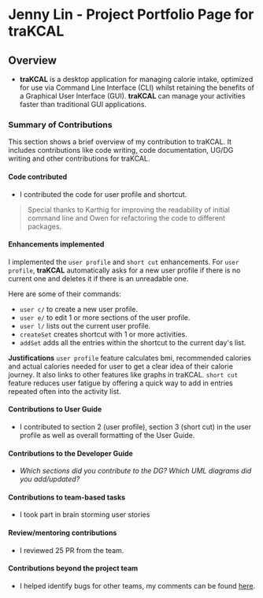 # Jenny Lin - Project Portfolio Page for traKCAL

## Overview
* **traKCAL** is a desktop application for managing calorie intake, optimized for use via Command Line Interface (CLI) whilst retaining the benefits of a Graphical User Interface (GUI). **traKCAL** can manage your activities faster than traditional GUI applications.

### Summary of Contributions
This section shows a brief overview of my contribution to traKCAL. It includes contributions like code writing, code documentation, UG/DG writing and other contributions for traKCAL. 

#### Code contributed

* I contributed the code for user profile and shortcut. 

> Special thanks to Karthig for improving the readability of initial command line and Owen for refactoring the code to different packages.


#### Enhancements implemented

I implemented the `user profile` and `short cut` enhancements. For `user profile`, **traKCAL** automatically asks for a new user profile if there is no current one and deletes it if there is an unreadable one. 

Here are some of their commands: 
* `user c/` to create a new user profile.
* `user e/` to edit 1 or more sections of the user profile. 
* `user l/` lists out the current user profile.
* `createSet` creates shortcut with 1 or more activities.
* `addSet` adds all the entries within the shortcut to the current day's list.


**Justifications** `user profile` feature calculates bmi, recommended calories and actual calories needed for user to get a clear idea of their calorie journey. It also links to other features like graphs in traKCAL. `short cut` feature reduces user fatigue by offering a quick way to add in entries repeated often into the activity list.  

#### Contributions to User Guide 

* I contributed to section 2 (user profile), section 3 (short cut) in the user profile as well as overall formatting of the User Guide. 

#### Contributions to the Developer Guide

* *Which sections did you contribute to the DG? Which UML diagrams did you add/updated?*

#### Contributions to team-based tasks

* I took part in brain storming user stories

#### Review/mentoring contributions

* I reviewed 25 PR from the team.

#### Contributions beyond the project team

* I helped identify bugs for other teams, my comments can be found [here](https://github.com/AY2021S1-CS2113T-F11-1/tp/issues).